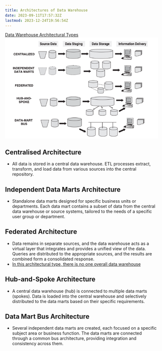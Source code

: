 ```yaml
---
title: Architectures of Data Warehouse
date: 2023-09-11T17:57:32Z
lastmod: 2023-12-24T19:56:54Z
---
```


[Data Warehouse Architectural Types](assets/Data%20Warehousing%20Fundamentals%20for%20IT%20Professionals%202nd%20edition-20230914150509-6drb56f.pdf#page=64)\
​![](assets/Data%20Warehousing%20Fundamentals%20for%20IT%20Professionals%202nd%20edition-P64-20230929231710-20230929231710-kl1owt6.png)​

## Centralised Architecture

* All data is stored in a central data warehouse. ETL processes extract, transform, and load data from various sources into the central repository.

## Independent Data Marts Architecture

* Standalone data marts designed for specific business units or departments. Each data mart contains a subset of data from the central data warehouse or source systems, tailored to the needs of a specific user group or department.

## Federated Architecture

* Data remains in separate sources, and the data warehouse acts as a virtual layer that integrates and provides a unified view of the data. Queries are distributed to the appropriate sources, and the results are combined form a consolidated response.
* [In this architectural type, there is no one overall data warehouse](assets/Data%20Warehousing%20Fundamentals%20for%20IT%20Professionals%202nd%20edition-20230914150509-6drb56f.pdf#page=64)

## Hub-and-Spoke Architecture

* A central data warehouse (hub) is connected to multiple data marts (spokes). Data is loaded into the central warehouse and selectively distributed to the data marts based on their specific requirements.

## Data Mart Bus Architecture

* Several independent data marts are created, each focused on a specific subject area or business function. The data marts are connected through a common bus architecture, providing integration and consistency across them.
